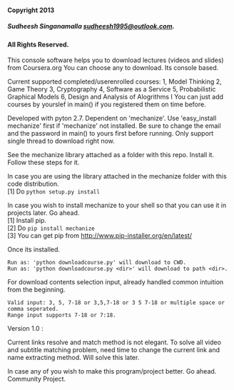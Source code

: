 #### Copyright 2013 
##### Sudheesh Singanamalla <sudheesh1995@outlook.com>. 
#### All Rights Reserved.

This console software helps you to download lectures (videos and slides) from Coursera.org
You can choose any to download. Its console based.

Current supported completed/userenrolled courses:
1, Model Thinking
2, Game Theory
3, Cryptography
4, Software as a Service
5, Probabilistic Graphical Models
6, Design and Analysis of Alogrithms I
You can just add courses by yourslef in main() if you registered them on time before. 

Developed with pyton 2.7.
Dependent on 'mechanize'. Use 'easy_install mechanize' first if 'mechanize' not installed.
Be sure to change the email and the password in main() to yours first before running.
Only support single thread to download right now.

See the mechanize library attached as a folder with this repo. Install it.
Follow these steps for it.

In case you are using the library attached in the mechanize folder with this code distribution.<br>
[1] Do ```python setup.py install```

In case you wish to install mechanize to your shell so that you can use it in projects later. Go ahead.<br>
[1] Install pip.<br>
[2] Do ```pip install mechanize```<br>
[3] You can get pip from http://www.pip-installer.org/en/latest/ <br>


Once its installed.
```
Run as: 'python downloadcourse.py' will download to CWD.
Run as: 'python downloadcourse.py <dir>' will download to path <dir>.
```

For download contents selection input, already handled common intuition from the beginning. 
```
Valid input: 3, 5, 7-18 or 3,5,7-18 or 3 5 7-18 or multiple space or comma seperated. 
Range input supports 7-18 or 7:18.
```

Version 1.0 :

Current links resolve and match method is not elegant. 
To solve all video and subtitle matching problem, need time to change the current link and name extracting method.
Will solve this later. 

In case any of you wish to make this program/project better. Go ahead. Community Project.